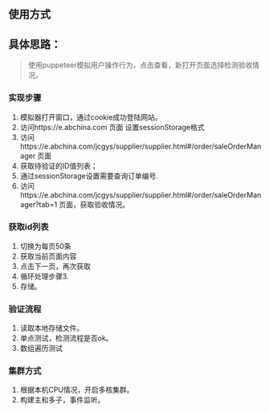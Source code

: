 ## 使用方式

## 具体思路：
> 使用puppeteer模拟用户操作行为，点击查看，新打开页面选择检测验收情况。

### 实现步骤
1. 模拟器打开窗口，通过cookie成功登陆网站。
2. 访问https://e.abchina.com 页面 设置sessionStorage格式
3. 访问https://e.abchina.com/jcgys/supplier/supplier.html#/order/saleOrderManager 页面
4. 获取待验证的ID值列表；
5. 通过sessionStorage设置需要查询订单编号.
6. 访问https://e.abchina.com/jcgys/supplier/supplier.html#/order/saleOrderManager?tab=1 页面，获取验收情况。

### 获取id列表
1. 切换为每页50条
2. 获取当前页面内容
3. 点击下一页，再次获取
4. 循环处理步骤3.
5. 存储。

### 验证流程
1. 读取本地存储文件。
2. 单点测试，检测流程是否ok。
3. 数组遍历测试

### 集群方式
1. 根据本机CPU情况，开启多核集群。
2. 构建主和多子，事件监听。
